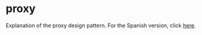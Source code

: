 # proxy
Explanation of the proxy design pattern.
For the Spanish version, click [here](README_ES.md).
